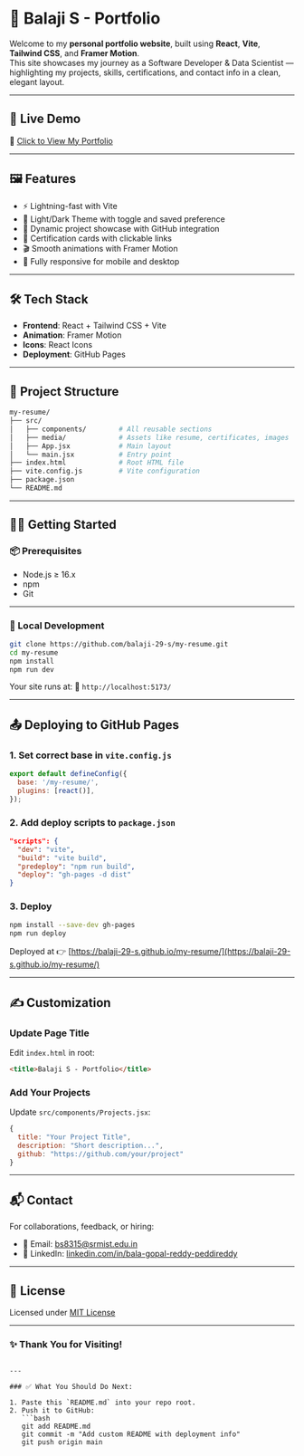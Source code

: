 
# 💼 Balaji S - Portfolio

Welcome to my **personal portfolio website**, built using **React**, **Vite**, **Tailwind CSS**, and **Framer Motion**.  
This site showcases my journey as a Software Developer & Data Scientist — highlighting my projects, skills, certifications, and contact info in a clean, elegant layout.

---

## 🚀 Live Demo

🔗 [Click to View My Portfolio](https://balaji-29-s.github.io/my-resume/)

---

## 🖼️ Features

- ⚡ Lightning-fast with Vite
- 🌙 Light/Dark Theme with toggle and saved preference
- 💼 Dynamic project showcase with GitHub integration
- 📜 Certification cards with clickable links
- 🎬 Smooth animations with Framer Motion
- 📱 Fully responsive for mobile and desktop

---

## 🛠️ Tech Stack

- **Frontend**: React + Tailwind CSS + Vite
- **Animation**: Framer Motion
- **Icons**: React Icons
- **Deployment**: GitHub Pages

---

## 📁 Project Structure

```bash
my-resume/
├── src/
│   ├── components/        # All reusable sections
│   ├── media/             # Assets like resume, certificates, images
│   ├── App.jsx            # Main layout
│   └── main.jsx           # Entry point
├── index.html             # Root HTML file
├── vite.config.js         # Vite configuration
├── package.json
└── README.md
````

---

## 🧑‍💻 Getting Started

### 📦 Prerequisites

* Node.js ≥ 16.x
* npm
* Git

---

### 🚀 Local Development

```bash
git clone https://github.com/balaji-29-s/my-resume.git
cd my-resume
npm install
npm run dev
```

Your site runs at:
📍 `http://localhost:5173/`

---

## 📤 Deploying to GitHub Pages

### 1. Set correct base in `vite.config.js`

```js
export default defineConfig({
  base: '/my-resume/',
  plugins: [react()],
});
```

### 2. Add deploy scripts to `package.json`

```json
"scripts": {
  "dev": "vite",
  "build": "vite build",
  "predeploy": "npm run build",
  "deploy": "gh-pages -d dist"
}
```

### 3. Deploy

```bash
npm install --save-dev gh-pages
npm run deploy
```

Deployed at 👉 [https://balaji-29-s.github.io/my-resume/](https://balaji-29-s.github.io/my-resume/)

---

## ✍️ Customization

### Update Page Title

Edit `index.html` in root:

```html
<title>Balaji S - Portfolio</title>
```

### Add Your Projects

Update `src/components/Projects.jsx`:

```js
{
  title: "Your Project Title",
  description: "Short description...",
  github: "https://github.com/your/project"
}
```

---

## 📬 Contact

For collaborations, feedback, or hiring:

* 📧 Email: [bs8315@srmist.edu.in](mailto:bs8315@srmist.edu.in)
* 💼 LinkedIn: [linkedin.com/in/bala-gopal-reddy-peddireddy](https://linkedin.com/in/bala-gopal-reddy-peddireddy)

---

## 📜 License

Licensed under [MIT License](LICENSE)

---

### ✨ Thank You for Visiting!

````

---

### ✅ What You Should Do Next:

1. Paste this `README.md` into your repo root.
2. Push it to GitHub:
   ```bash
   git add README.md
   git commit -m "Add custom README with deployment info"
   git push origin main
````

